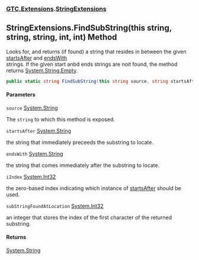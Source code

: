 ### [GTC.Extensions](GTC.Extensions.md 'GTC.Extensions').[StringExtensions](GTC.Extensions.StringExtensions.md 'GTC.Extensions.StringExtensions')

## StringExtensions.FindSubString(this string, string, string, int, int) Method

Looks for, and returns (if found) a string that resides in between the given [startsAfter](GTC.Extensions.StringExtensions.FindSubString(thisstring,string,string,int,int).md#GTC.Extensions.StringExtensions.FindSubString(thisstring,string,string,int,int).startsAfter 'GTC.Extensions.StringExtensions.FindSubString(this string, string, string, int, int).startsAfter') and [endsWith](GTC.Extensions.StringExtensions.FindSubString(thisstring,string,string,int,int).md#GTC.Extensions.StringExtensions.FindSubString(thisstring,string,string,int,int).endsWith 'GTC.Extensions.StringExtensions.FindSubString(this string, string, string, int, int).endsWith')  
strings. If the given start anbd ends strings are noit found, the method returns [System.String.Empty](https://docs.microsoft.com/en-us/dotnet/api/System.String.Empty 'System.String.Empty').

```csharp
public static string FindSubString(this string source, string startsAfter, string endsWith, int iIndex, ref int subStringFoundAtLocation);
```
#### Parameters

<a name='GTC.Extensions.StringExtensions.FindSubString(thisstring,string,string,int,int).source'></a>

`source` [System.String](https://docs.microsoft.com/en-us/dotnet/api/System.String 'System.String')

The `string` to which this method is exposed.

<a name='GTC.Extensions.StringExtensions.FindSubString(thisstring,string,string,int,int).startsAfter'></a>

`startsAfter` [System.String](https://docs.microsoft.com/en-us/dotnet/api/System.String 'System.String')

the string that immediately preceeds the substring to locate.

<a name='GTC.Extensions.StringExtensions.FindSubString(thisstring,string,string,int,int).endsWith'></a>

`endsWith` [System.String](https://docs.microsoft.com/en-us/dotnet/api/System.String 'System.String')

the string that comes immediately after the substring to locate.

<a name='GTC.Extensions.StringExtensions.FindSubString(thisstring,string,string,int,int).iIndex'></a>

`iIndex` [System.Int32](https://docs.microsoft.com/en-us/dotnet/api/System.Int32 'System.Int32')

the zero-based index indicating which instance of [startsAfter](GTC.Extensions.StringExtensions.FindSubString(thisstring,string,string,int,int).md#GTC.Extensions.StringExtensions.FindSubString(thisstring,string,string,int,int).startsAfter 'GTC.Extensions.StringExtensions.FindSubString(this string, string, string, int, int).startsAfter') should be used.

<a name='GTC.Extensions.StringExtensions.FindSubString(thisstring,string,string,int,int).subStringFoundAtLocation'></a>

`subStringFoundAtLocation` [System.Int32](https://docs.microsoft.com/en-us/dotnet/api/System.Int32 'System.Int32')

an integer that stores the index of the first character of the returned substring.

#### Returns
[System.String](https://docs.microsoft.com/en-us/dotnet/api/System.String 'System.String')